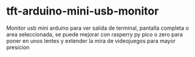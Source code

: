# tft-arduino-mini-usb-monitor
Monitor usb mini arduino para ver salida de terminal, pantalla completa o area seleccionada, se puede mejorar con rasperry py pico o zero para poner en unos lentes y extender la mira de videojuegos para mayor presicion
